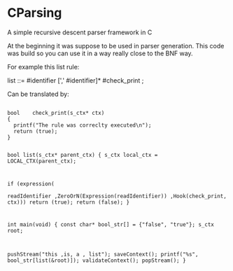 CParsing
========

A simple recursive descent parser framework in C

At the beginning it was suppose to be used in parser generation.
This code was build so you can use it in a way really close to the BNF way.

For example this list rule:

list ::= #identifier [',' #identifier]* #check_print
;

Can be translated by:

<code>
bool    check_print(s_ctx* ctx)
{
  printf("The rule was correclty executed\n");
  return (true);
}

bool    list(s_ctx* parent_ctx)
{
  s_ctx local_ctx = LOCAL_CTX(parent_ctx);

  if (expression(\
                 readIdentifier
                ,ZeroOrN(Expression(readIdentifier))
                ,Hook(check_print, ctx)))
    return (true);
  return (false);
}


int   main(void)
{
  const char* bool_str[] = {"false", "true"};
  s_ctx root;

  pushStream("this ,is, a , list");
  saveContext();
  printf("%s", bool_str[list(&root)]);
  validateContext();
  popStream();
}
</code>
